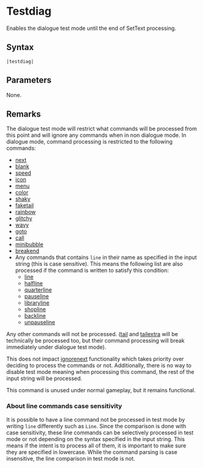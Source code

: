 # Testdiag

Enables the dialogue test mode until the end of SetText processing.

## Syntax

````
|testdiag|
````

## Parameters

None.

## Remarks

The dialogue test mode will restrict what commands will be processed from this point and will ignore any commands when in non dialogue mode. In dialogue mode, command processing is restricted to the following commands:

* [next](Next.md)
* [blank](Blank.md)
* [speed](Speed.md)
* [icon](Icon.md)
* [menu](Menu.md)
* [color](Color.md)
* [shaky](Shaky.md)
* [faketail](Faketail.md)
* [rainbow](Rainbow.md)
* [glitchy](Glitchy.md)
* [wavy](Wavy.md)
* [goto](Goto.md)
* [call](Call.md)
* [minibubble](Minibubble.md)
* [breakend](Breakend.md)
* Any commands that contains `line` in their name as specified in the input string (this is case sensitive). This means the following list are also processed if the command is written to satisfy this condition:
    * [line](Line.md)
    * [halfline](Halfline.md)
    * [quarterline](Quarterline.md)
    * [pauseline](Pauseline.md)
    * [libraryline](Libraryline.md)
    * [shopline](Shopline.md)
    * [backline](Backline.md)
    * [unpauseline](Unpauseline.md)

Any other commands will not be processed. ([tail](Tail.md) and [tailextra](Tailextra.md) will be technically be processed too, but their command processing will break immediately under dialogue test mode).

This does not impact [ignorenext](Ignorenext.md) functionality which takes priority over deciding to process the commands or not. Additionally, there is no way to disable test mode meaning when processing this command, the rest of the input string will be processed.

This command is unused under normal gameplay, but it remains functional.

### About line commands case sensitivity

It is possible to have a line command not be processed in test mode by writing `line` differently such as `Line`. Since the comparison is done with case sensitivity, these line commands can be selectively processed in test mode or not depending on the syntax specified in the input string. This means if the intent is to process all of them, it is important to make sure they are specified in lowercase. While the command parsing is case insensitive, the line comparison in test mode is not. 
